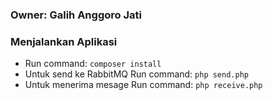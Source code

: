 ### Owner: Galih Anggoro Jati

### Menjalankan Aplikasi
<ul>
	<li>Run command: <code>composer install</code></li>
	<li>Untuk send ke RabbitMQ Run command: <code>php send.php</code> </li>
	<li>Untuk menerima mesage Run command: <code>php receive.php</code> </li>
</ul>